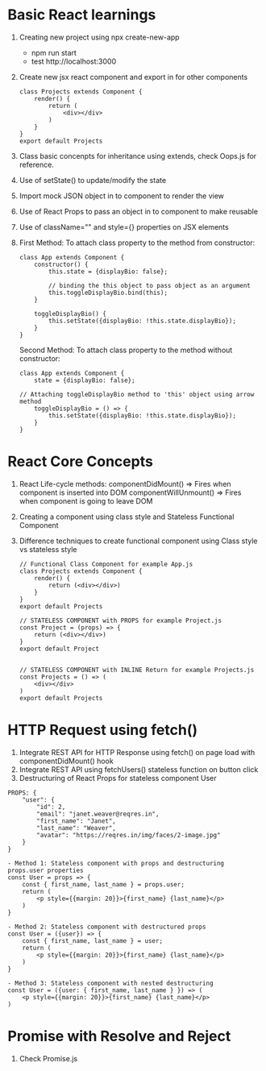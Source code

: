# Basic React learnings
1. Creating new project using npx create-new-app <project-name>
    - npm run start
    - test http://localhost:3000
2. Create new jsx react component and export in for other components
    ```
    class Projects extends Component {
        render() {
            return (
                <div></div>
            )
        }
    }
    export default Projects
    ```
3. Class basic concenpts for inheritance using extends, check Oops.js for reference.
4. Use of setState() to update/modify the state
5. Import mock JSON object in to component to render the view
6. Use of React Props to pass an object in to component to make reusable
7. Use of className="" and style={} properties on JSX elements
8. First Method: To attach class property to the method from constructor:

    ```
    class App extends Component {
        constructor() {
            this.state = {displayBio: false};

            // binding the this object to pass object as an argument
            this.toggleDisplayBio.bind(this);
        }

        toggleDisplayBio() {
            this.setState({displayBio: !this.state.displayBio});
        }
    }
    ```

    Second Method: To attach class property to the method without constructor:
    ```
    class App extends Component {
        state = {displayBio: false};

    // Attaching toggleDisplayBio method to 'this' object using arrow method
        toggleDisplayBio = () => {
            this.setState({displayBio: !this.state.displayBio});
        }
    }
    ```


# React Core Concepts

1. React Life-cycle methods:
    componentDidMount() => Fires when component is inserted into DOM
    componentWillUnmount() => Fires when component is going to leave DOM
    
2. Creating a component using class style and Stateless Functional Component
3. Difference techniques to create functional component using Class style vs stateless style
    ```
    // Functional Class Component for example App.js
    class Projects extends Component {
        render() {
            return (<div></div>)
        }
    }
    export default Projects

    // STATELESS COMPONENT with PROPS for example Project.js
    const Project = (props) => {
        return (<div></div>)
    }
    export default Project


    // STATELESS COMPONENT with INLINE Return for example Projects.js
    const Projects = () => (
        <div></div>
    )
    export default Projects
    ```

# HTTP Request using fetch()

1. Integrate REST API for HTTP Response using fetch() on page load with componentDidMount() hook
2. Integrate REST API using fetchUsers() stateless function on button click
3. Destructuring of React Props for stateless component User
```
PROPS: {
    "user": {
        "id": 2,
        "email": "janet.weaver@reqres.in",
        "first_name": "Janet",
        "last_name": "Weaver",
        "avatar": "https://reqres.in/img/faces/2-image.jpg"
    }
}

- Method 1: Stateless component with props and destructuring props.user properties
const User = props => {
    const { first_name, last_name } = props.user;
    return (
        <p style={{margin: 20}}>{first_name} {last_name}</p>
    )
}

- Method 2: Stateless component with destructured props
const User = ({user}) => {
    const { first_name, last_name } = user;
    return (
        <p style={{margin: 20}}>{first_name} {last_name}</p>
    )
}

- Method 3: Stateless component with nested destructuring
const User = ({user: { first_name, last_name } }) => (
    <p style={{margin: 20}}>{first_name} {last_name}</p>
)
```

# Promise with Resolve and Reject
1. Check Promise.js